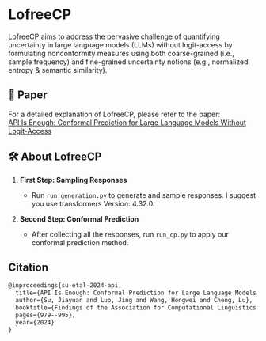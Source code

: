 # LofreeCP
LofreeCP aims to address the pervasive challenge of quantifying uncertainty in large language models (LLMs) without logit-access by formulating nonconformity measures using both coarse-grained (i.e., sample frequency) and fine-grained uncertainty notions (e.g., normalized entropy & semantic similarity). 

## **📄** Paper
For a detailed explanation of LofreeCP, please refer to the paper:  
[API Is Enough: Conformal Prediction for Large Language Models Without Logit-Access](https://arxiv.org/abs/2403.01216v2)

## **🛠️** About LofreeCP

1. **First Step: Sampling Responses**
    - Run `run_generation.py` to generate and sample responses. I suggest you use transformers Version: 4.32.0.
  
2. **Second Step: Conformal Prediction**
    - After collecting all the responses, run `run_cp.py` to apply our conformal prediction method.

## Citation<a name="cita"></a>
```latex
@inproceedings{su-etal-2024-api,
  title={API Is Enough: Conformal Prediction for Large Language Models Without Logit-Access},
  author={Su, Jiayuan and Luo, Jing and Wang, Hongwei and Cheng, Lu},
  booktitle={Findings of the Association for Computational Linguistics: EMNLP 2024},
  pages={979--995},
  year={2024}
}
```
